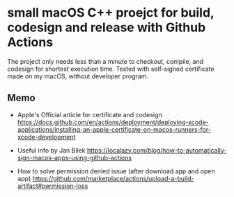 # small macOS C++ proejct for build, codesign and release with Github Actions
The project only needs less than a minute to checkout, compile, and codesign for shortest execution time.
Tested with self-signed certificate made on my macOS, without developer program.

## Memo
- Apple's Official article for certificate and codesign
https://docs.github.com/en/actions/deployment/deploying-xcode-applications/installing-an-apple-certificate-on-macos-runners-for-xcode-development

- Useful info by Jan Bílek
https://localazy.com/blog/how-to-automatically-sign-macos-apps-using-github-actions

- How to solve permission denied issue (after download app and open app)
https://github.com/marketplace/actions/upload-a-build-artifact#permission-loss
